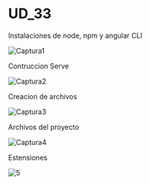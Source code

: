 # UD_33

Instalaciones de node, npm y angular CLI

![Captura1](https://user-images.githubusercontent.com/103039385/172157223-77da318d-d0a8-4ea6-bcb4-268f40fc4d34.PNG)

Contruccion Serve

![Captura2](https://user-images.githubusercontent.com/103039385/172157232-ce6e6101-d86a-437a-aef5-46e8b1a1a5e0.PNG)

Creacion de archivos

![Captura3](https://user-images.githubusercontent.com/103039385/172157237-8b67016a-89df-4c1f-85ed-6b82e6ec956b.PNG)

Archivos del proyecto

![Captura4](https://user-images.githubusercontent.com/103039385/172157244-37f2ec88-7b54-49e3-a128-687f103305c7.PNG)

Estensiones

![5](https://user-images.githubusercontent.com/103039385/172157589-8132530c-aceb-415e-b517-50aca24a65a9.PNG)
